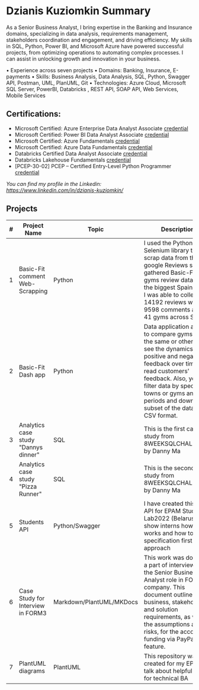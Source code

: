 # Dzianis Kuziomkin Summary
As a Senior Business Analyst, I bring expertise in the Banking and Insurance domains, specializing in data analysis, requirements management, stakeholders coordination and engagement, and driving efficiency. My skills in SQL, Python, Power BI, and Microsoft Azure have powered successful projects, from optimizing operations to automating complex processes. I can assist in unlocking growth and innovation in your business.

• Experience across seven projects
• Domains: Banking, Insurance, E-payments
• Skills: Business Analysis, Data Analysis, SQL, Python, Swagger API, Postman, UML, PlanUML, Git
• Technologies: Azure Cloud, Microsoft SQL Server, PowerBI, Databricks , REST API, SOAP API, Web Services, Mobile Services

## Certifications:
 - Microsoft Certified: Azure Enterprise Data Analyst Associate [credential](https://learn.microsoft.com/api/credentials/share/en-us/DzianisKuziomkin-3243/3CAB5FDAAB405179)
 - Microsoft Certified: Power BI Data Analyst Associate [credential](https://www.credly.com/badges/6a6d21f3-18b9-4671-aacf-11c55350a102)
 - Microsoft Certified: Azure Fundamentals [credential](https://www.credly.com/badges/e7be7e7b-6c6d-498a-bc89-33cc852ab398)
 - Microsoft Certified: Azure Data Fundamentals [credential](https://www.credly.com/badges/6f962eb7-1237-4507-bcb8-8548948181a4/public_url)
 - Databricks Certified Data Analyst Associate [credential](https://credentials.databricks.com/42357512-098e-483d-b0c6-e06e97081104#gs.4rkcf1)
 - Databricks Lakehouse Fundamentals [credential](https://credentials.databricks.com/fd005655-595b-4f81-946b-29c3bf024ec5)
 - [PCEP-30-02] PCEP – Certified Entry-Level Python Programmer [credential](https://www.credly.com/badges/46cd75ba-f49a-4ae4-9163-8ff4d94ad419?source=linked_in_profile)

*You can find my profile in the Linkedin: https://www.linkedin.com/in/dzianis-kuziomkin/*

## Projects
|#|Project Name|Topic|Description|Result Link|Source Code|
|---|---|---|---|---|---|
|1|Basic-Fit comment Web-Scrapping|Python|I used the Python Selenium library to scrap data from the google Reviews site. I gathered Basic-Fit gyms review data from the biggest Spain cities. I was able to collect 14192 reviews with 9598 comments about 41 gyms across Spain.|https://www.kaggle.com/datasets/96575bb28be5102f6e36d6c35bfa2947aad16f17298b3c8d749da750aef86a5c|https://github.com/Kuziomkin/basic-fit_web-scraping|
|2|Basic-Fit Dash app|Python|Data application allows to compare gyms from the same or other cities, see the dynamics of positive and negative feedback over time, and read customers' feedback. Also, you can filter data by specific towns or gyms and periods and download a subset of the data in CSV format.|https://basic-fit-comments.herokuapp.com/|https://github.com/Kuziomkin/basic-fit-comments|
|3|Analytics case study "Dannys dinner"|SQL|This is the first case study from 8WEEKSQLCHALLENGE by Danny Ma|https://github.com/Kuziomkin/analytics_case_study/blob/main/dannys_dinner/dannys_diner_sql.ipynb||
|4|Analytics case study "Pizza Runner"|SQL|This is the second case study from 8WEEKSQLCHALLENGE by Danny Ma|https://github.com/Kuziomkin/analytics_case_study/blob/main/pizza_runner/pizza_runner_sql.ipynb||
|5|Students API|Python/Swagger|I have created this Flask API for EPAM Student Lab2022 (Belarus) to show interns how API works and how to use specification first approach|https://app.swaggerhub.com/apis-docs/Kuziomkin/Academic_performace_tracking/1.0.3#/student/add_student|https://github.com/Kuziomkin/students_api|
|6|Case Study for Interview in FORM3|Markdown/PlantUML/MKDocs|This work was done as a part of interview to the Senior Business Analyst role in FORM3 company. This document outlines the business, stakeholder, and solution requirements, as well as the assumptions and risks, for the account funding via PayPal feature.|https://kuziomkin.github.io/public-case-study/ | https://github.com/Kuziomkin/case_study_exercise_form3|
|7|PlantUML diagrams|PlantUML|This repository was created for my EPAM talk about helpful tools for technical BA|https://gitlab.com/kuziomkin/example/-/tree/main/Epics/QR/Diagrams||
